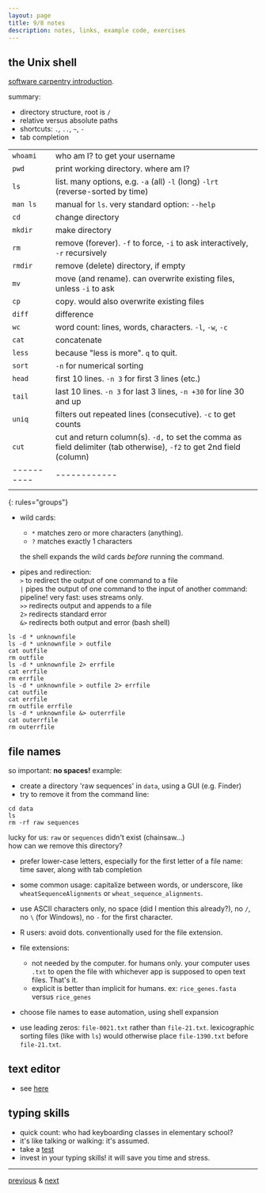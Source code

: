 ```yaml
---
layout: page
title: 9/8 notes
description: notes, links, example code, exercises
---
```


## the Unix shell

[software carpentry introduction](http://swcarpentry.github.io/shell-novice/).

summary:

- directory structure, root is `/`
- relative versus absolute paths
- shortcuts: `.`, `..`, `~`, `-`
- tab completion

|          |      |
|:---------|:-----------|
| `whoami` | who am I? to get your username |
| `pwd`    | print working directory. where am I? |
| `ls`     | list. many options, e.g. `-a` (all) `-l` (long) `-lrt` (reverse-sorted by time) |
| `man ls` | manual for `ls`. very standard option: `--help` |
| `cd`     | change directory |
| `mkdir`  | make directory   |
| `rm`     | remove (forever). `-f` to force, `-i` to ask interactively, `-r` recursively
| `rmdir`  | remove (delete) directory, if empty |
| `mv`     | move (and rename). can overwrite existing files, unless `-i` to ask|
| `cp`     | copy. would also overwrite existing files |
| `diff`   | difference |
| `wc`     | word count: lines, words, characters. `-l`, `-w`, `-c` |
| `cat`    | concatenate |
| `less`   | because "less is more". `q` to quit. |
| `sort`   | `-n` for numerical sorting |
| `head`   | first 10 lines. `-n 3` for first 3 lines (etc.) |
| `tail`   | last 10 lines. `-n 3` for last 3 lines, `-n +30` for line 30 and up |
| `uniq`   | filters out repeated lines (consecutive). `-c` to get counts |
| `cut`    | cut and return column(s). `-d,` to set the comma as field delimiter (tab otherwise), `-f2` to get 2nd field (column) |
|----------|------------|
|         |   |
{: rules="groups"}

- wild cards:
  - `*` matches zero or more characters (anything).
  - `?` matches exactly 1 characters

  the shell expands the wild cards *before* running the command.
- pipes and redirection:  
 `>` to redirect the output of one command to a file  
 `|` pipes the output of one command to the input of another command: pipeline!
  very fast: uses streams only.  
 `>>` redirects output and appends to a file  
 `2>` redirects standard error  
 `&>` redirects both output and error (bash shell)

```
ls -d * unknownfile
ls -d * unknownfile > outfile
cat outfile
rm outfile
ls -d * unknownfile 2> errfile
cat errfile
rm errfile
ls -d * unknownfile > outfile 2> errfile
cat outfile
cat errfile
rm outfile errfile
ls -d * unknownfile &> outerrfile
cat outerrfile
rm outerrfile
```


## file names

so important: **no spaces!** example:

- create a directory 'raw sequences' in `data`, using a GUI (e.g. Finder)
- try to remove it from the command line:

```
cd data
ls
rm -rf raw sequences
```
lucky for us: `raw` or `sequences` didn't exist (chainsaw...)  
how can we remove this directory?

- prefer lower-case letters, especially for the first letter of a file name:
  time saver, along with tab completion

- some common usage: capitalize between words, or underscore, like
  `wheatSequenceAlignments` or `wheat_sequence_alignments`.

- use ASCII characters only, no space (did I mention this already?),
  no `/`, no `\` (for Windows), no `-` for the first character.

- R users: avoid dots. conventionally used for the file extension.

- file extensions:
   * not needed by the computer. for humans only.
     your computer uses `.txt` to open the file with whichever app is supposed
     to open text files. That's it.
   * explicit is better than implicit for humans.
     ex: `rice_genes.fasta` versus `rice_genes`

- choose file names to ease automation, using shell expansion

- use leading zeros: `file-0021.txt` rather than `file-21.txt`.
  lexicographic sorting files (like with `ls`) would otherwise place
  `file-1390.txt` before `file-21.txt`.


## text editor

- see [here](notes0906.html#text-editor)

## typing skills

- quick count: who had keyboarding classes in elementary school?
- it's like talking or walking: it's assumed.
- take a [test](http://www.typingtest.com/test.html)
- invest in your typing skills! it will save you time and stress.

---
[previous](notes0906.html) & [next](notes0913.html)
